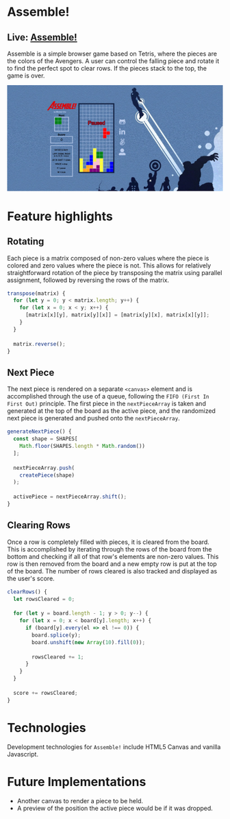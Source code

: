 # Assemble!

## Live: [Assemble!](https://michaelhcho.com/Assemble/ "Assemble")

Assemble is a simple browser game based on Tetris, where the pieces are the colors of the Avengers. A user can control the falling piece and rotate it to find the perfect spot to clear rows. If the pieces stack to the top, the game is over.

![](./app/assets/images/assemble-ss.png)

# Feature highlights

## Rotating

Each piece is a matrix composed of non-zero values where the piece is colored and zero values where the piece is not. This allows for relatively straightforward rotation of the piece by transposing the matrix using parallel assignment, followed by reversing the rows of the matrix.

```javascript
transpose(matrix) {
  for (let y = 0; y < matrix.length; y++) {
    for (let x = 0; x < y; x++) {
      [matrix[x][y], matrix[y][x]] = [matrix[y][x], matrix[x][y]];
    }
  }

  matrix.reverse();
}
```

## Next Piece

The next piece is rendered on a separate `<canvas>` element and is accomplished through the use of a queue, following the `FIFO (First In First Out)` principle. The first piece in the `nextPieceArray` is taken and generated at the top of the board as the active piece, and the randomized next piece is generated and pushed onto the `nextPieceArray`.

```javascript
generateNextPiece() {
  const shape = SHAPES[
    Math.floor(SHAPES.length * Math.random())
  ];

  nextPieceArray.push(
    createPiece(shape)
  );

  activePiece = nextPieceArray.shift();
}
```

## Clearing Rows

Once a row is completely filled with pieces, it is cleared from the board. This is accomplished by iterating through the rows of the board from the bottom and checking if all of that row's elements are non-zero values. This row is then removed from the board and a new empty row is put at the top of the board. The number of rows cleared is also tracked and displayed as the user's score.

```javascript
clearRows() {
  let rowsCleared = 0;

  for (let y = board.length - 1; y > 0; y--) {
    for (let x = 0; x < board[y].length; x++) {
      if (board[y].every(el => el !== 0)) {
        board.splice(y);
        board.unshift(new Array(10).fill(0));

        rowsCleared += 1;
      }
    }
  }

  score += rowsCleared;
}
```

# Technologies

Development technologies for `Assemble!` include HTML5 Canvas and vanilla Javascript.

# Future Implementations

* Another canvas to render a piece to be held.
* A preview of the position the active piece would be if it was dropped.